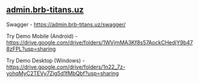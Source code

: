 ## [admin.brb-titans.uz](https://admin.brb-titans.uz/)

Swagger - https://admin.brb-titans.uz/swagger/


Try Demo Mobile (Android) - https://drive.google.com/drive/folders/1WVjmMA3Kf8s57AockCHedjY9b478zFPL?usp=sharing


Try Demo Desktop (Windows) - https://drive.google.com/drive/folders/1n22_7z-yohqMyC2TEVy7Zjg5d1fMbQbf?usp=sharing
